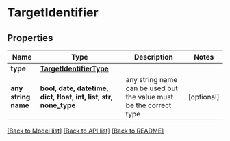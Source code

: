 # TargetIdentifier


## Properties
Name | Type | Description | Notes
------------ | ------------- | ------------- | -------------
**type** | [**TargetIdentifierType**](TargetIdentifierType.md) |  | 
**any string name** | **bool, date, datetime, dict, float, int, list, str, none_type** | any string name can be used but the value must be the correct type | [optional]

[[Back to Model list]](../README.md#documentation-for-models) [[Back to API list]](../README.md#documentation-for-api-endpoints) [[Back to README]](../README.md)


